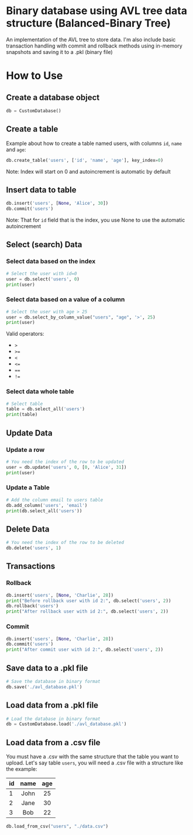 # Binary database using AVL tree data structure (Balanced-Binary Tree)

An implementation of the AVL tree to store data. I'm also include basic transaction handling with commit and rollback methods using in-memory snapshots and saving it to a .pkl (binary file)

# How to Use

## Create a database object

```python
db = CustomDatabase()
```

## Create a table

Example about how to create a table named users, with columns `id`, `name` and `age`:

```python
db.create_table('users', ['id', 'name', 'age'], key_index=0)
```

Note: Index will start on 0 and autoincrement is automatic by default

## Insert data to table

```python
db.insert('users', [None, 'Alice', 30])
db.commit('users')
```

Note: That for `id` field that is the index, you use None to use the automatic autoincrement

## Select (search) Data

### Select data based on the index

```python
# Select the user with id=0
user = db.select('users', 0)
print(user)
```

### Select data based on a value of a column

```python
# Select the user with age > 25
user = db.select_by_column_value("users", "age", '>', 25)
print(user)
```

Valid operators:

- `>`
- `>=`
- `<`
- `<=`
- `==`
- `!=`

### Select data whole table

```python
# Select table
table = db.select_all('users')
print(table)
```

## Update Data

### Update a row

```python
# You need the index of the row to be updated
user = db.update('users', 0, [0, 'Alice', 31])
print(user)
```

### Update a Table

```python
# Add the column email to users table
db.add_column('users', 'email')
print(db.select_all('users'))
```

## Delete Data

```python
# You need the index of the row to be deleted
db.delete('users', 1)
```

## Transactions

### Rollback

```python
db.insert('users', [None, 'Charlie', 28])
print("Before rollback user with id 2:", db.select('users', 2))
db.rollback('users')
print("After rollback user with id 2:", db.select('users', 2))
```

### Commit

```python
db.insert('users', [None, 'Charlie', 28])
db.commit('users')
print("After commit user with id 2:", db.select('users', 2))
```

## Save data to a .pkl file

```python
# Save the database in binary format
db.save('./avl_database.pkl')
```

## Load data from a .pkl file

```python
# Load the database in binary format
db = CustomDatabase.load('./avl_database.pkl')
```

## Load data from a .csv file

You must have a .csv with the same structure that the table you want to upload. Let's say table `users`, you will need a .csv file with a structure like the example:

id | name | age
:--- | :---: | :---:
1 | John | 25
2 | Jane | 30
3 | Bob | 22

```python
db.load_from_csv("users", "./data.csv")
```